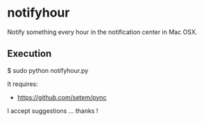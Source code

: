 notifyhour
==========

Notify something every hour in the notification center in Mac OSX.

## Execution

$ sudo python notifyhour.py

It requires:
- https://github.com/setem/pync


I accept suggestions ... thanks !